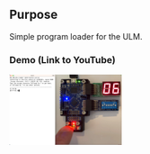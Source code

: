 ## Purpose

Simple program loader for the ULM.

### Demo (Link to YouTube)

[<img src="https://github.com/michael-lehn/icebreaker-examples/blob/main/08_dev_loader/demo.png" width="200">](https://youtu.be/Bj1niG5VE3s)
